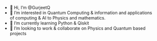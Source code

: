 - 👋 Hi, I’m @GurjeetQ
- 👀 I’m interested in Quantum Computing & information and applications of computing & AI to Physics and mathematics.
- 🌱 I’m currently learning Python & Qiskit
- 💞️ I’m looking to work & collaborate on Physics and Quantum based projects

<!---
GurjeetQ/GurjeetQ is a ✨ special ✨ repository because its `README.md` (this file) appears on your GitHub profile.
You can click the Preview link to take a look at your changes.
--->
